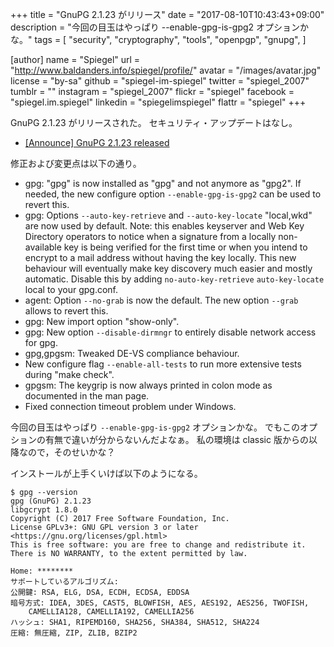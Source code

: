 +++
title = "GnuPG 2.1.23 がリリース"
date =  "2017-08-10T10:43:43+09:00"
description = "今回の目玉はやっぱり --enable-gpg-is-gpg2 オプションかな。"
tags = [
  "security",
  "cryptography",
  "tools",
  "openpgp",
  "gnupg",
]

[author]
  name      = "Spiegel"
  url       = "http://www.baldanders.info/spiegel/profile/"
  avatar    = "/images/avatar.jpg"
  license   = "by-sa"
  github    = "spiegel-im-spiegel"
  twitter   = "spiegel_2007"
  tumblr    = ""
  instagram = "spiegel_2007"
  flickr    = "spiegel"
  facebook  = "spiegel.im.spiegel"
  linkedin  = "spiegelimspiegel"
  flattr    = "spiegel"
+++

GnuPG 2.1.23 がリリースされた。
セキュリティ・アップデートはなし。

- [[Announce] GnuPG 2.1.23 released](https://lists.gnupg.org/pipermail/gnupg-announce/2017q3/000412.html)

修正および変更点は以下の通り。

* gpg: "gpg" is now installed as "gpg" and not anymore as "gpg2".  If needed, the new configure option `--enable-gpg-is-gpg2` can be used to revert this.
* gpg: Options `--auto-key-retrieve` and `--auto-key-locate` "local,wkd" are now used by default.  Note: this enables keyserver and Web Key Directory operators to notice when a signature from a locally non-available key is being verified for the first time or when you intend to encrypt to a mail address without having the key locally.  This new behaviour will eventually make key discovery much easier and mostly automatic.  Disable this by adding `no-auto-key-retrieve` `auto-key-locate` local to your gpg.conf.
* agent: Option `--no-grab` is now the default.  The new option `--grab` allows to revert this.
* gpg: New import option "show-only".
* gpg: New option `--disable-dirmngr` to entirely disable network access for gpg.
* gpg,gpgsm: Tweaked DE-VS compliance behaviour.
* New configure flag `--enable-all-tests` to run more extensive tests during "make check".
* gpgsm: The keygrip is now always printed in colon mode as documented in the man page.
* Fixed connection timeout problem under Windows.

今回の目玉はやっぱり `--enable-gpg-is-gpg2` オプションかな。
でもこのオプションの有無で違いが分からないんだよなぁ。
私の環境は classic 版からの以降なので，そのせいかな？

インストールが上手くいけば以下のようになる。

```text
$ gpg --version
gpg (GnuPG) 2.1.23
libgcrypt 1.8.0
Copyright (C) 2017 Free Software Foundation, Inc.
License GPLv3+: GNU GPL version 3 or later <https://gnu.org/licenses/gpl.html>
This is free software: you are free to change and redistribute it.
There is NO WARRANTY, to the extent permitted by law.

Home: ********
サポートしているアルゴリズム:
公開鍵: RSA, ELG, DSA, ECDH, ECDSA, EDDSA
暗号方式: IDEA, 3DES, CAST5, BLOWFISH, AES, AES192, AES256, TWOFISH,
    CAMELLIA128, CAMELLIA192, CAMELLIA256
ハッシュ: SHA1, RIPEMD160, SHA256, SHA384, SHA512, SHA224
圧縮: 無圧縮, ZIP, ZLIB, BZIP2
```
